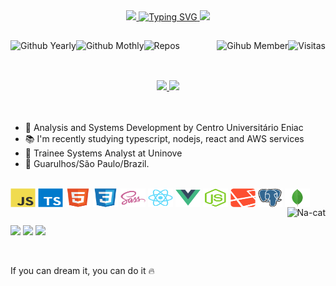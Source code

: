 <div align="center">
 <a href="#">
  <img src="https://media4.giphy.com/media/BLLVLetSfovbdQ7Jif/giphy.gif?cid=ecf05e4777e3yobb0uf8qi01pzfzbim171un26ias9ssshxu&rid=giphy.gif&ct=s" height="50">  
 </a>
 
 <a href="#">
  <img src="https://readme-typing-svg.herokuapp.com?font=Rubik+Marker+Hatch&size=24&duration=4000&pause=500&color=AA86F7&center=true&vCenter=true&width=435&lines=Hi+Guys+%E2%99%A1;Welcome+to+my+Github+Profile!" alt="Typing SVG" />
 </a>
  
 <a href="#">
  <img src="https://media4.giphy.com/media/BLLVLetSfovbdQ7Jif/giphy.gif?cid=ecf05e4777e3yobb0uf8qi01pzfzbim171un26ias9ssshxu&rid=giphy.gif&ct=s" height="50">  
 </a>
</div>



##
<img align="right" alt="Visitas" src="https://visitor-badge.glitch.me/badge?page_id=page.id=natasha-m-oliveira.natasha-m-oliveira&left_text=Visitors">
<img title="Github Yearly commits" alt="Github Yearly" align="left" src="https://badges.strrl.dev/years/natasha-m-oliveira?style=flat&color=bc8cff&logo=github" />
<img title="Github Yearly commits" alt="Github Mothly" align="left" src="https://badges.strrl.dev/commits/monthly/natasha-m-oliveira?style=flat&color=bc8cff" />
<img title="Gihub Member" alt="Gihub Member" align="right" src="https://badges.strrl.dev/contributions/all/natasha-m-oliveira?color=bc8cff" />
<img title="Repos" alt="Repos" align="left" src="https://badges.strrl.dev/repos/natasha-m-oliveira?style=flat&color=bc8cff" />

</br>
</br>

##
<div align="center">
  <a href="#">
    <img width="49.5%" src="https://github-readme-stats.vercel.app/api?username=natasha-m-oliveira&show_icons=true&theme=omni&hide_border=true" />
    <img width="36%" src="https://github-readme-stats.vercel.app/api/top-langs/?username=natasha-m-oliveira&layout=compact&langs_count=7&theme=omni&hide_border=true" />
  </a>
</div>

</br>
</br>

- 📜 Analysis and Systems Development by Centro Universitário Eniac
- 📚 I'm recently studying typescript, nodejs, react and AWS services
- 💼 Trainee Systems Analyst at Uninove
- 📌 Guarulhos/São Paulo/Brazil.
 
<div style="display: inline_block"></br>
 <img align="center" alt="Na-JavaScript" height="30" width="40" src="https://github.com/devicons/devicon/blob/master/icons/javascript/javascript-original.svg">
 <img align="center" alt="Na-TypeScript" height="30" width="40" src="https://github.com/devicons/devicon/blob/master/icons/typescript/typescript-original.svg">
 <img align="center" alt="Na-HTML" height="30" width="40" src="https://raw.githubusercontent.com/devicons/devicon/master/icons/html5/html5-original.svg">
 <img align="center" alt="Na-CSS" height="30" width="40" src="https://raw.githubusercontent.com/devicons/devicon/master/icons/css3/css3-original.svg">
 <img align="center" alt="Na-Sass" height="30" width="40" src="https://raw.githubusercontent.com/devicons/devicon/master/icons/sass/sass-original.svg">
 
 <img align="center" alt="Na-React" height="30" width="40" src="https://github.com/devicons/devicon/blob/master/icons/react/react-original.svg">
 <img align="center" alt="Na-Vue.js" height="30" width="40" src="https://github.com/devicons/devicon/blob/master/icons/vuejs/vuejs-original.svg">
 
 <img align="center" alt="Na-Node.js" height="30" width="40" src="https://github.com/devicons/devicon/blob/master/icons/nodejs/nodejs-original.svg">
 <img align="center" alt="Na-Laravel" height="30" width="40" src="https://github.com/devicons/devicon/blob/master/icons/laravel/laravel-plain.svg">
 
 <img align="center" alt="Na-PostgreSQL" height="30" width="40" src="https://github.com/devicons/devicon/blob/master/icons/postgresql/postgresql-original.svg">
 <img align="center" alt="Na-MongoDB" height="30" width="40" src="https://github.com/devicons/devicon/blob/master/icons/mongodb/mongodb-original.svg">
 <div>
   <img align="right" alt="Na-cat" src="https://giffiles.alphacoders.com/297/2970.gif">
 </div>
</div>

   ##
   
<div>
 <a href="https://www.instagram.com/innocent_girl_q/" target="_blank"><img src="https://img.shields.io/badge/-Instagram-%23E4405F?style=for-the-badge&logo=instagram&logoColor=white" target="_blank"></a>
 <a href = "mailto:natasha.oliveirabusiness@gmail.com"><img src="https://img.shields.io/badge/-Gmail-%23333?style=for-the-badge&logo=gmail&logoColor=white" target="_blank"></a>
 <a href="https://www.linkedin.com/in/natasha-matos-oliveira/" target="_blank"><img src="https://img.shields.io/badge/-LinkedIn-%230077B5?style=for-the-badge&logo=linkedin&logoColor=white" target="_blank"></a> 
</div>

</br><p>If you can dream it, you can do it 🔥</p>
